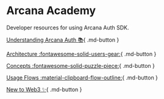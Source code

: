 # Arcana Academy

Developer resources for using Arcana Auth SDK.

[Understanding Arcana Auth :books:](../understanding_an/index.md){ .md-button }

[Architecture :fontawesome-solid-users-gear:](../howitworks.md){ .md-button }

[Concepts :fontawesome-solid-puzzle-piece:](../concepts/index.md){ .md-button }

[Usage Flows :material-clipboard-flow-outline:](../user_flows/index.md){ .md-button }

[New to Web3 :sparkles:](./new_web3_dev.md){ .md-button }